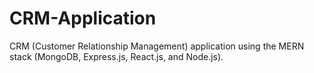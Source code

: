 # CRM-Application
CRM (Customer Relationship Management) application using the MERN stack (MongoDB, Express.js, React.js, and Node.js).
